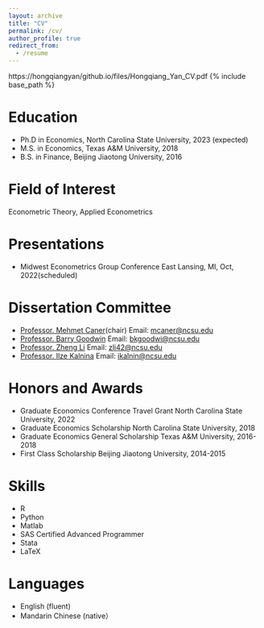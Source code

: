 ```yaml
---
layout: archive
title: "CV"
permalink: /cv/
author_profile: true
redirect_from:
  - /resume
---
```

https://hongqiangyan/github.io/files/Hongqiang_Yan_CV.pdf
{% include base_path %}

Education
======

* Ph.D in Economics, North Carolina State University, 2023 (expected)
* M.S. in Economics, Texas A&M University, 2018
* B.S. in Finance, Beijing Jiaotong University, 2016
  
Field of Interest
======
Econometric Theory, Applied Econometrics

Presentations
======
* Midwest Econometrics Group Conference East Lansing, MI, Oct, 2022(scheduled)


Dissertation Committee
======
* [Professor. Mehmet Caner](https://poole.ncsu.edu/people/mehmet-caner/)(chair) Email: mcaner@ncsu.edu
* [Professor. Barry Goodwin](https://cals.ncsu.edu/agricultural-and-resource-economics/people/bkgoodwi/)  Email: bkgoodwi@ncsu.edu
* [Professor. Zheng Li](https://cals.ncsu.edu/agricultural-and-resource-economics/people/zli42/) Email: zli42@ncsu.edu
* [Professor. Ilze Kalnina](https://poole.ncsu.edu/people/ikalnin/) Email: ikalnin@ncsu.edu
  

Honors and Awards
======
* Graduate Economics Conference Travel Grant North Carolina State University, 2022
* Graduate Economics Scholarship North Carolina State University, 2018
* Graduate Economics General Scholarship Texas A&M University, 2016-2018
* First Class Scholarship Beijing Jiaotong University, 2014-2015

Skills
======
* R
* Python
* Matlab
* SAS Certified Advanced Programmer 
* Stata
* LaTeX
 
Languages
======
* English (fluent)
* Mandarin Chinese (native）



